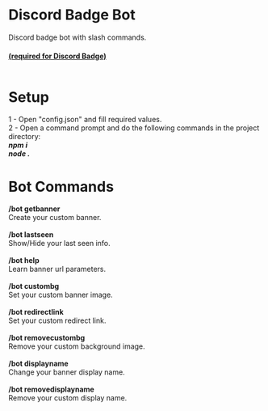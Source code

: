 # Discord Badge Bot
Discord badge bot with slash commands.
<h4><a href="https://github.com/KanashiiDev/DiscordBadge">(required for Discord Badge)</a><br><br><h4>
<h1>Setup</h1>
1 - Open "config.json" and fill required values.<br>
2 - Open a command prompt and do the following commands in the project directory: <br>
<b><i>npm i <br>node .</i></b>
  
<h1>Bot Commands</h1>
<b>/bot getbanner</b><br> Create your custom banner.<br><br>
<b>/bot lastseen</b><br> Show/Hide your last seen info.<br><br>
<b>/bot help</b><br> Learn banner url parameters.<br><br>
<b>/bot custombg</b><br> Set your custom banner image.<br><br>
<b>/bot redirectlink</b><br> Set your custom redirect link.<br><br>
<b>/bot removecustombg</b><br> Remove your custom background image.<br><br>
<b>/bot displayname</b><br> Change  your banner display name.<br><br>
<b>/bot removedisplayname</b><br> Remove your custom display name.<br><br>
